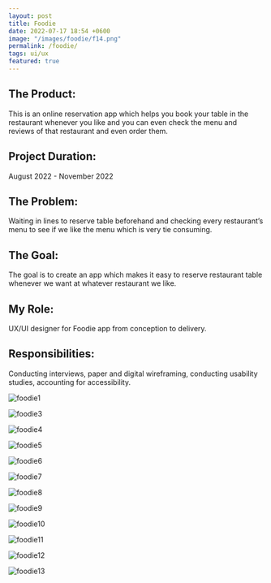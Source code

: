 ```yaml
---
layout: post
title: Foodie
date: 2022-07-17 18:54 +0600
image: "/images/foodie/f14.png"
permalink: /foodie/
tags: ui/ux
featured: true
---
```


## The Product:

This is an online reservation app which helps you book your table in the restaurant whenever you like and you can even check the menu and reviews of that restaurant and even order them.

## Project Duration:

August 2022 - November 2022

## The Problem:

Waiting in lines to reserve table beforehand and checking every restaurant’s menu to see if we like the menu which is very tie consuming.

## The Goal:

The goal is to create an app which makes it easy to reserve restaurant table whenever we want at whatever restaurant we like.

## My Role:

UX/UI designer for Foodie app from conception to delivery.

## Responsibilities:

Conducting interviews, paper and digital wireframing, conducting usability studies, accounting for accessibility.

![foodie1](../images/foodie/f1.png)


![foodie3](../images/foodie/f3.png)

![foodie4](../images/foodie/f4.png)

![foodie5](../images/foodie/f5.png)

![foodie6](../images/foodie/f6.png)

![foodie7](../images/foodie/f7.png)

![foodie8](../images/foodie/f8.png)

![foodie9](../images/foodie/f9.png)

![foodie10](../images/foodie/f10.png)

![foodie11](../images/foodie/f11.png)

![foodie12](../images/foodie/f12.png)

![foodie13](../images/foodie/f13.png)


